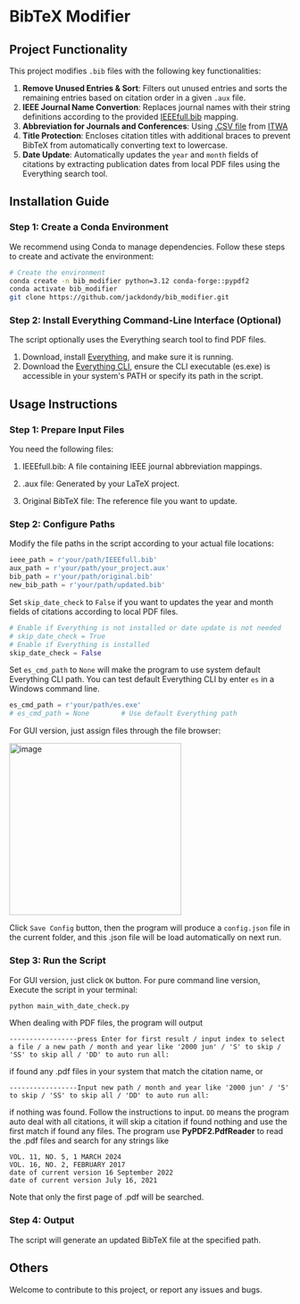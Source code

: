 
# BibTeX Modifier

## Project Functionality

This project modifies `.bib` files with the following key functionalities:

1. **Remove Unused Entries & Sort**: Filters out unused entries and sorts the remaining entries based on citation order in a given `.aux` file.
2. **IEEE Journal Name Convertion**: Replaces journal names with their string definitions according to the provided [IEEEfull.bib](https://ctan.org/tex-archive/macros/latex/contrib/IEEEtran/bibtex) mapping.
3. **Abbreviation for Journals and Conferences**: Using [.CSV file](https://www.issn.org/wp-content/uploads/2024/02/ltwa_current.csv) from [ITWA](https://www.issn.org/services/online-services/access-to-the-ltwa/)
4. **Title Protection**: Encloses citation titles with additional braces to prevent BibTeX from automatically converting text to lowercase.
5. **Date Update**: Automatically updates the `year` and `month` fields of citations by extracting publication dates from local PDF files using the Everything search tool.



## Installation Guide

### Step 1: Create a Conda Environment
We recommend using Conda to manage dependencies. Follow these steps to create and activate the environment:

```bash
# Create the environment
conda create -n bib_modifier python=3.12 conda-forge::pypdf2
conda activate bib_modifier
git clone https://github.com/jackdondy/bib_modifier.git
```
### Step 2: Install Everything Command-Line Interface (Optional)
The script optionally uses the Everything search tool to find PDF files. 
1. Download, install [Everything](https://www.voidtools.com/en-us/support/everything/installing_everything/), and make sure it is running.
2. Download the [Everything CLI](https://www.voidtools.com/en-us/support/everything/command_line_interface/), ensure the CLI executable (es.exe) is accessible in your system's PATH or specify its path in the script.


## Usage Instructions
### Step 1: Prepare Input Files
You need the following files:

1. IEEEfull.bib: A file containing IEEE journal abbreviation mappings.

2. .aux file: Generated by your LaTeX project.

3. Original BibTeX file: The reference file you want to update.

### Step 2: Configure Paths
Modify the file paths in the script according to your actual file locations:

```python
ieee_path = r'your/path/IEEEfull.bib'
aux_path = r'your/path/your_project.aux'
bib_path = r'your/path/original.bib'
new_bib_path = r'your/path/updated.bib'
```

Set `skip_date_check` to `False` if you want to updates the year and month fields of citations according to local PDF files.


```python
# Enable if Everything is not installed or date update is not needed
# skip_date_check = True 
# Enable if Everything is installed
skip_date_check = False  
```

Set `es_cmd_path` to `None` will make the program to use system default Everything CLI path.
You can test default Everything CLI by enter `es` in a Windows command line.

```python
es_cmd_path = r'your/path/es.exe'
# es_cmd_path = None        # Use default Everything path
```
For GUI version, just assign files through the file browser:

<img width="308" alt="image" src="https://github.com/user-attachments/assets/774113a0-cb22-46f1-a8a4-6b4665104e00" />

Click `Save Config` button, then the program will produce a `config.json` file in the current folder, and this .json file will be load automatically on next run.

### Step 3: Run the Script
For GUI version, just click `OK` button.
For pure command line version, Execute the script in your terminal:

```bash
python main_with_date_check.py
```

When dealing with PDF files, the program will output
```
-----------------press Enter for first result / input index to select a file / a new path / month and year like '2000 jun' / 'S' to skip / 'SS' to skip all / 'DD' to auto run all:
```
if found any .pdf files in your system that match the citation name, or
```
-----------------Input new path / month and year like '2000 jun' / 'S' to skip / 'SS' to skip all / 'DD' to auto run all:
```
if nothing was found.
Follow the instructions to input. `DD` means the program auto deal with all citations, it will skip a citation if found nothing and use the first match if found any files.
The program use **PyPDF2.PdfReader** to read the .pdf files and search for any strings like
```
VOL. 11, NO. 5, 1 MARCH 2024
VOL. 16, NO. 2, FEBRUARY 2017
date of current version 16 September 2022
date of current version July 16, 2021
```
Note that only the first page of .pdf will be searched.

### Step 4: Output
The script will generate an updated BibTeX file at the specified path.

## Others
Welcome to contribute to this project, or report any issues and bugs.

